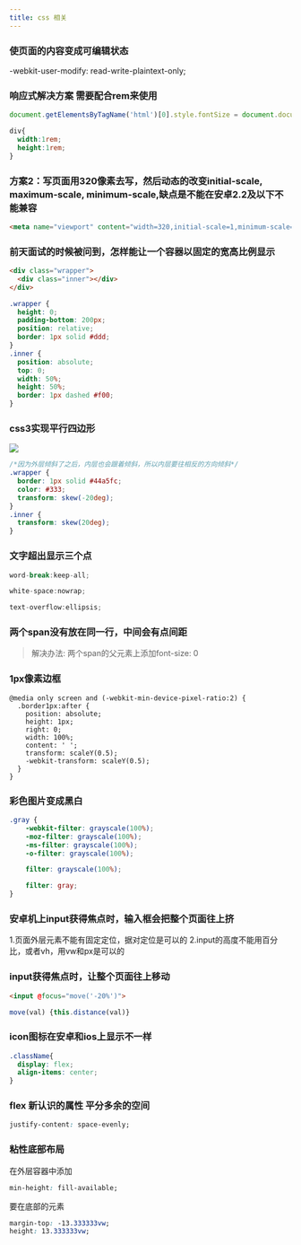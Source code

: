 ```yaml
---
title: css 相关
---
```


### 使页面的内容变成可编辑状态
  -webkit-user-modify: read-write-plaintext-only;

### 响应式解决方案  需要配合rem来使用
```js
document.getElementsByTagName('html')[0].style.fontSize = document.documentElement.clientWidth/10 + "px";
```
```css
div{
  width:1rem;
  height:1rem;
}
```
### 方案2：写页面用320像素去写，然后动态的改变initial-scale, maximum-scale, minimum-scale,缺点是不能在安卓2.2及以下不能兼容
```html
<meta name="viewport" content="width=320,initial-scale=1,minimum-scale=1,maximum=1">
```

### 前天面试的时候被问到，怎样能让一个容器以固定的宽高比例显示
```html
<div class="wrapper">
  <div class="inner"></div>
</div>
```
```css
.wrapper {
  height: 0;
  padding-bottom: 200px;
  position: relative;
  border: 1px solid #ddd;
}
.inner {
  position: absolute;
  top: 0;
  width: 50%;
  height: 50%;
  border: 1px dashed #f00;
}
```

### css3实现平行四边形
![](http://mmbiz.qpic.cn/mmbiz_jpg/zPh0erYjkib1wEDCbVm1BMPF4Ipy9icYLsOVBTDH4t5NxJgrojGIUXX2r32xR9txBS389HP0MuZshnPhYb1N8voQ/640?wx_fmt=jpeg&tp=webp&wxfrom=5&wx_lazy=1)

```css
/*因为外层倾斜了之后，内层也会跟着倾斜，所以内层要往相反的方向倾斜*/
.wrapper {
  border: 1px solid #44a5fc;
  color: #333;
  transform: skew(-20deg);
}
.inner {
  transform: skew(20deg);
}
```

### 文字超出显示三个点

```js
word-break:keep-all;

white-space:nowrap;

text-overflow:ellipsis;
```

### 两个span没有放在同一行，中间会有点间距
> 解决办法: 两个span的父元素上添加font-size: 0

### 1px像素边框
```
@media only screen and (-webkit-min-device-pixel-ratio:2) {
  .border1px:after {
    position: absolute;
    height: 1px;
    right: 0;
    width: 100%;
    content: ' ';
    transform: scaleY(0.5);
    -webkit-transform: scaleY(0.5);
  }
}
```

### 彩色图片变成黑白
```css
.gray {
    -webkit-filter: grayscale(100%);
    -moz-filter: grayscale(100%);
    -ms-filter: grayscale(100%);
    -o-filter: grayscale(100%);

    filter: grayscale(100%);

    filter: gray;
}
```

### 安卓机上input获得焦点时，输入框会把整个页面往上挤
1.页面外层元素不能有固定定位，据对定位是可以的
2.input的高度不能用百分比，或者vh，用vw和px是可以的

### input获得焦点时，让整个页面往上移动
```html
<input @focus="move('-20%')">
```

```js
move(val) {this.distance(val)}
```

### icon图标在安卓和ios上显示不一样
```css
.className{
  display: flex;
  align-items: center;
}
```


### flex 新认识的属性  平分多余的空间
```css
justify-content: space-evenly;
```

### 粘性底部布局
在外层容器中添加
```css
min-height: fill-available;
```

要在底部的元素
```css
margin-top: -13.333333vw;
height: 13.333333vw;
```